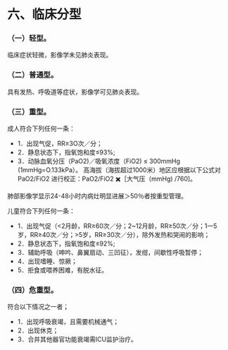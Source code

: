 # 六、临床分型
### （一）轻型。
临床症状轻微，影像学未见肺炎表现。

### （二）普通型。
具有发热、呼吸道等症状，影像学可见肺炎表现。

### （三）重型。
成人符合下列任何一条：
- 1．出现气促，RR≥3O次／分；
- 2．静息状态下，指氧饱和度≤93%;
- 3．动脉血氧分压（PaO2)／吸氧浓度（FiO2) ≤ 300mmHg (1mmHg=O.133kPa）。
高海拔（海拔超过1000米）地区应根据以下公式对PaO2/FiO2 进行校正：PaO2/FiO2 ✖️［大气压（mmHg) /760]。

肺部影像学显示24-48小时内病灶明显进展＞50％者按重型管理。

儿童符合下列任何一条：
- 1．出现气促（<2月龄，RR≥60次／分；2~12月龄，RR≥50次／分；1一5岁，RR≥40次／分；>5岁，RR≥30次／分），除外发热和哭闹的影响；
- 2．静息状态下，指氧饱和度≤92%;
- 3．辅助呼吸（呻吟、鼻翼扇动、三凹征），发绀，间歇性呼吸暂停；
- 4．出现嗜睡、惊厥；
- 5．拒食或喂养困难，有脱水征。

### （四）危重型。
符合以下情况之一者；
- 1．出现呼吸衰竭，且需要机械通气；
- 2．出现休克；
- 3．合并其他器官功能衰竭需ICU监护治疗。
